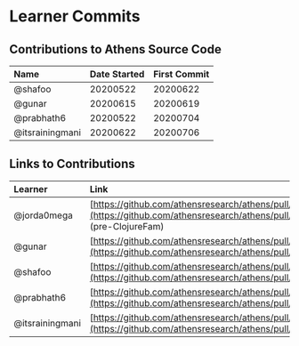 # Learner Commits

## Contributions to Athens Source Code

| Name | Date Started | First Commit |
| :--- | :--- | :--- |
| @shafoo | 20200522 | 20200622 |
| @gunar | 20200615 | 20200619 |
| @prabhath6 | 20200522 | 20200704 |
| @itsrainingmani | 20200622 | 20200706 |

## Links to Contributions

| Learner | Link |
| :--- | :--- |
| @jorda0mega | [https://github.com/athensresearch/athens/pull/37](https://github.com/athensresearch/athens/pull/37) \(pre-ClojureFam\) |
| @gunar | [https://github.com/athensresearch/athens/pull/149](https://github.com/athensresearch/athens/pull/149) |
| @shafoo | [https://github.com/athensresearch/athens/pull/169](https://github.com/athensresearch/athens/pull/169) |
| @prabhath6 | [https://github.com/athensresearch/athens/pull/208](https://github.com/athensresearch/athens/pull/208) |
| @itsrainingmani | [https://github.com/athensresearch/athens/pull/223](https://github.com/athensresearch/athens/pull/223) |

